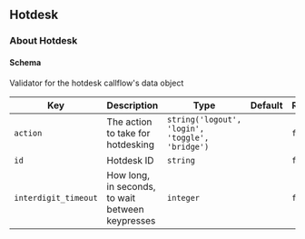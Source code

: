 ## Hotdesk

### About Hotdesk

#### Schema

Validator for the hotdesk callflow's data object



Key | Description | Type | Default | Required
--- | ----------- | ---- | ------- | --------
`action` | The action to take for hotdesking | `string('logout', 'login', 'toggle', 'bridge')` |   | `false`
`id` | Hotdesk ID | `string` |   | `false`
`interdigit_timeout` | How long, in seconds, to wait between keypresses | `integer` |   | `false`


